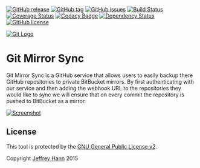 [![GitHub release](https://img.shields.io/github/release/git-mirror-sync/git-mirror-sync.svg)](https://github.com/git-mirror-sync/git-mirror-sync/releases)
[![GitHub tag](https://img.shields.io/github/tag/git-mirror-sync/git-mirror-sync.svg)](https://github.com/git-mirror-sync/git-mirror-sync/tags)
[![GitHub issues](https://img.shields.io/github/issues/git-mirror-sync/git-mirror-sync.svg)](https://github.com/git-mirror-sync/git-mirror-sync/issues)
[![Build Status](https://travis-ci.org/git-mirror-sync/git-mirror-sync.svg?branch=master)](https://travis-ci.org/git-mirror-sync/git-mirror-sync)
[![Coverage Status](https://coveralls.io/repos/git-mirror-sync/git-mirror-sync/badge.svg?branch=master&service=github)](https://coveralls.io/github/git-mirror-sync/git-mirror-sync?branch=master)
[![Codacy Badge](https://www.codacy.com/project/badge/adabfdeb492749989a68274cb7233468)](https://www.codacy.com/app/jeffhann/git-mirror-sync)
[![Dependency Status](https://david-dm.org/git-mirror-sync/git-mirror-sync.svg)](https://david-dm.org/git-mirror-sync/-mirror-sync)
[![GitHub license](https://img.shields.io/github/license/git-mirror-sync/git-mirror-sync.svg)]()


[![Git Logo](https://raw.githubusercontent.com/git-mirror-sync/git-mirror-sync/master/git.png)]()
# Git Mirror Sync
Git Mirror Sync is a GitHub service that allows users to easily backup there GitHub repositories to private BitBucket mirrors. By first authenticating with our service and then adding the webhook URL to the repositories they would like to sync we will ensure that on every commit the repository is pushed to BitBucket as a mirror.

[![Screenshot](https://raw.githubusercontent.com/git-mirror-sync/git-mirror-sync/master/screenshot.png)]()

## License
This tool is protected by the [GNU General Public License v2](http://www.gnu.org/licenses/gpl-2.0.html).

Copyright [Jeffrey Hann](http://jeffreyhann.ca/) 2015
